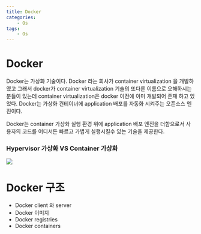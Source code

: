 ```yaml
---
title: Docker
categories:
    - Os
tags:
    - Os
---
```


# Docker

Docker는 가상화 기술이다. Docker 라는 회사가 container virtualization 을 개발하였고 그래서 docker가 container virtualization 기술의 또다른 이름으로 오해하시는 분들이 있는데 container virtualization은 docker 이전에 이미 개발되어 존재 하고 있었다. Docker는 가상화 컨테이너에 application 배포를 자동화 시켜주는 오픈소스 엔진이다.

Docker는 container 가상화 실행 환경 위에 application 배포 엔진을 더함으로서 사용자의 코드를 어디서든 빠르고 가볍게 실행시킬수 있는 기술을 제공한다.

### Hypervisor 가상화 VS Container 가상화

![](https://images.velog.io/images/kcs15987/post/a474eae3-ae63-4bca-aab9-5d1c334231d6/image.png)

# Docker 구조

-   Docker client 와 server
-   Docker 이미지
-   Docker registries
-   Docker containers
